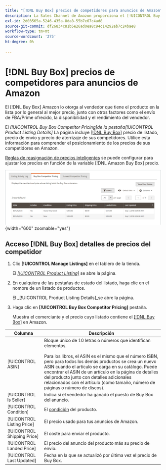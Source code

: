 ```yaml
---
title: "[!DNL Buy Box] precios de competidores para anuncios de Amazon"
description: La Sales Channel de Amazon proporciona el [!UICONTROL Buy Box Competitor Pricing] para comprender mejor el posicionamiento de los precios de sus competidores en Amazon.
exl-id: 2d03565a-5246-435a-8da8-55b7e67c4ad8
source-git-commit: df26834c81b5e26ad0ea8c94c14292eb7c24bae8
workflow-type: tm+mt
source-wordcount: '275'
ht-degree: 0%

---
```


# [!DNL Buy Box] precios de competidores para anuncios de Amazon

El [!DNL Buy Box] Amazon lo otorga al vendedor que tiene el producto en la lista por lo general al mejor precio, junto con otros factores como el envío de FBA/Prime ofrecido, la disponibilidad y el rendimiento del vendedor.

El _[!UICONTROL Buy Box Competitor Pricing]_de la pestaña_[!UICONTROL Product Listing Details]_ La página incluye [[!DNL Buy Box]](./buy-box-competitor-pricing.md) precio de listado, precio de envío y precio de aterrizaje de sus competidores. Utilice esta información para comprender el posicionamiento de los precios de sus competidores en Amazon.

[Reglas de reasignación de precios inteligentes](./intelligent-repricing-rules.md) se puede configurar para ajustar los precios en función de la variable [!DNL Amazon Buy Box] precio.

![Detalles de precios de Buy Box Competitor](assets/amazon-listing-details-buy-box.png){width="600" zoomable="yes"}

## Acceso [!DNL Buy Box] detalles de precios del competidor

1. Clic **[!UICONTROL Manage Listings]** en el tablero de la tienda.

   El [_[!UICONTROL Product Listing]_](./managing-product-listings.md) se abre la página.

1. En cualquiera de las pestañas de estado del listado, haga clic en el nombre de un listado de productos.

   El _[!UICONTROL Product Listing Details]_se abre la página.

1. Haga clic en **[!UICONTROL Buy Box Competitor Pricing]** pestaña.

   Muestra el comerciante y el precio cuyo listado contiene el [[!DNL Buy Box]](./buy-box-competitor-pricing.md) en Amazon.

| Columna | Descripción |
|--- |--- |
| [!UICONTROL ASIN] | Bloque único de 10 letras o números que identifican elementos.<br><br>Para los libros, el ASIN es el mismo que el número ISBN, pero para todos los demás productos se crea un nuevo ASIN cuando el artículo se carga en su catálogo. Puede encontrar el ASIN de un artículo en la página de detalles del producto junto con detalles adicionales relacionados con el artículo (como tamaño, número de páginas o número de discos). |
| [!UICONTROL Is Seller] | Indica si el vendedor ha ganado el puesto de Buy Box del anuncio. |
| [!UICONTROL Condition] | El [condición](./product-listing-condition.md) del producto. |
| [!UICONTROL Listing Price] | El precio usado para tus anuncios de Amazon. |
| [!UICONTROL Shipping Price] | El coste para enviar el producto. |
| [!UICONTROL Landed Price] | El precio del anuncio del producto más su precio de envío. |
| [!UICONTROL Last Updated] | Fecha en la que se actualizó por última vez el precio de Buy Box. |
